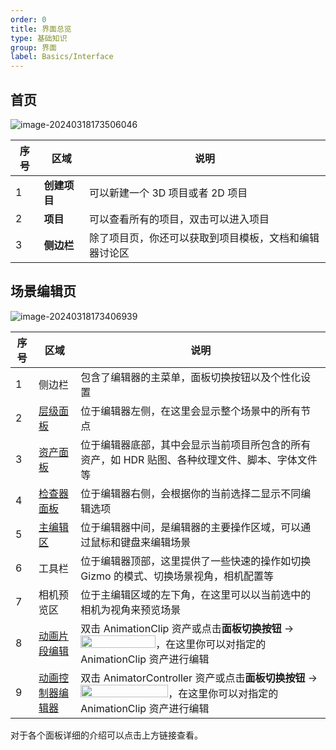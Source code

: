```yaml
---
order: 0
title: 界面总览
type: 基础知识
group: 界面
label: Basics/Interface
---
```


## 首页

![image-20240318173506046](https://gw.alipayobjects.com/zos/OasisHub/334d8ca3-639f-4cd9-8aaa-93c1da7acdc3/image-20240318173506046.png)

| 序号 | 区域         | 说明                                                   |
| ---- | ------------ | ------------------------------------------------------ |
| 1    | **创建项目** | 可以新建一个 3D 项目或者 2D 项目                       |
| 2    | **项目**     | 可以查看所有的项目，双击可以进入项目                   |
| 3    | **侧边栏**   | 除了项目页，你还可以获取到项目模板，文档和编辑器讨论区 |

## 场景编辑页

![image-20240318173406939](https://gw.alipayobjects.com/zos/OasisHub/f5b3b853-c5d6-4048-a4de-e18dc69339de/image-20240318173406939.png)

| 序号 | 区域                                          | 说明                                                                                                                                                                                                                                      |
| ---- | --------------------------------------------- | ----------------------------------------------------------------------------------------------------------------------------------------------------------------------------------------------------------------------------------------- |
| 1    | 侧边栏                                        | 包含了编辑器的主菜单，面板切换按钮以及个性化设置                                                                                                                                                                                          |
| 2    | [层级面板](/docs/interface-hierarchy)        | 位于编辑器左侧，在这里会显示整个场景中的所有节点                                                                                                                                                                                          |
| 3    | [资产面板](/docs/assets-interface)           | 位于编辑器底部，其中会显示当前项目所包含的所有资产，如 HDR 贴图、各种纹理文件、脚本、字体文件等                                                                                                                                           |
| 4    | [检查器面板](/docs/interface-inspector)      | 位于编辑器右侧，会根据你的当前选择二显示不同编辑选项                                                                                                                                                                                      |
| 5    | [主编辑区](/docs/interface-viewport)         | 位于编辑器中间，是编辑器的主要操作区域，可以通过鼠标和键盘来编辑场景                                                                                                                                                                      |
| 6    | 工具栏                                        | 位于编辑器顶部，这里提供了一些快速的操作如切换 Gizmo 的模式、切换场景视角，相机配置等                                                                                                                                                     |
| 7    | 相机预览区                                    | 位于主编辑区域的左下角，在这里可以以当前选中的相机为视角来预览场景                                                                                                                                                                        |
| 8    | [动画片段编辑](/docs/animation-clip)         | 双击 AnimationClip 资产或点击**面板切换按钮** -> <img src="https://mdn.alipayobjects.com/huamei_yo47yq/afts/img/A*d5T9Tb852wQAAAAAAAAAAAAADhuCAQ/original" width="120" height="20">，在这里你可以对指定的 AnimationClip 资产进行编辑      |
| 9    | [动画控制器编辑器](/docs/animation-animator) | 双击 AnimatorController 资产或点击**面板切换按钮** -> <img src="https://mdn.alipayobjects.com/huamei_yo47yq/afts/img/A*MRuqSJWALfYAAAAAAAAAAAAADhuCAQ/original" width="140" height="20">，在这里你可以对指定的 AnimationClip 资产进行编辑 |

对于各个面板详细的介绍可以点击上方链接查看。
